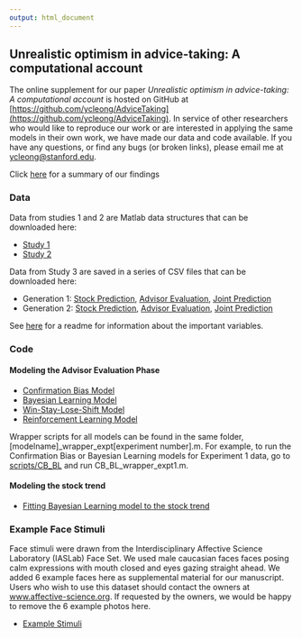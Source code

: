 ```yaml
---
output: html_document
---
```

## Unrealistic optimism in advice-taking: A computational account 
The online supplement for our paper <i> Unrealistic optimism in advice-taking: A computational account </i> is hosted on GitHub at [https://github.com/ycleong/AdviceTaking](https://github.com/ycleong/AdviceTaking). In service of other researchers who would like to reproduce our work or are interested in applying the same models in their own work, we have made our data and code available. If you have any questions, or find any bugs (or broken links), please email me at ycleong@stanford.edu.

Click [here](summary.md) for a summary of our findings

### Data
Data from studies 1 and 2 are Matlab data structures that can be downloaded here:  
  - [Study 1](data/AllData.mat)  
  - [Study 2](data/AllData_Expt2.mat)

Data from Study 3 are saved in a series of CSV files that can be downloaded here:  

- Generation 1: [Stock Prediction](data/dPrivate_gen1.csv), [Advisor Evaluation](data/dSocial_gen1.csv), [Joint Prediction](data/dJoint_gen1.csv)  
- Generation 2: [Stock Prediction](data/dPrivate_gen2.csv), [Advisor Evaluation](data/dSocial_gen2.csv), [Joint Prediction](data/dJoint_gen2.csv)  

See [here](data/readme_exptfiles.md) for a readme for information about the important variables.  


### Code
#### Modeling the Advisor Evaluation Phase
* [Confirmation Bias Model](scripts/CB_BL/NewCB_Learner.m)  
* [Bayesian Learning Model](scripts/CB_BL/NoCB_Learner.m)  
* [Win-Stay-Lose-Shift Model](scripts/WSLS/WSLS_lik.m)  
* [Reinforcement Learning Model](scripts/RL/RL_lik.m)  

Wrapper scripts for all models can be found in the same folder, [modelname]_wrapper_expt[experiment number].m. For example, to run the Confirmation Bias or Bayesian Learning models for Experiment 1 data, go to [scripts/CB_BL](scripts/CB_BL) and run CB_BL_wrapper_expt1.m. 

#### Modeling the stock trend  
* [Fitting Bayesian Learning model to the stock trend](scripts/StockPrediction/StockPrediction.m)  
  
  
### Example Face Stimuli
Face stimuli were drawn from the Interdisciplinary Affective Science Laboratory (IASLab) Face Set. We used male caucasian faces faces posing calm expressions with mouth closed and eyes gazing straight ahead. We added 6 example faces here as supplemental material for our manuscript. Users who wish to use this dataset should contact the owners at www.affective-science.org. If requested by the owners, we would be happy to remove the 6 example photos here.  

* [Example Stimuli](stimuli/)